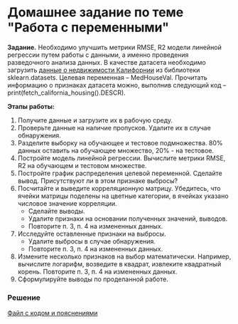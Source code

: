 # Домашнее задание по теме "Работа с переменными"

__Задание.__ Необходимо улучшить метрики RMSE, R2 модели линейной регрессии путем работы с данными, а именно проведения разведочного анализа данных. В качестве датасета необходимо загрузить [данные о недвижимости Калифорнии](https://scikit-learn.org/stable/modules/generated/sklearn.datasets.fetch_california_housing.html) из библиотеки sklearn.datasets. Целевая переменная – MedHouseVal. Прочитать информацию о признаках датасета можно, выполнив следующий код – print(fetch_california_housing().DESCR).

__Этапы работы:__
1. Получите данные и загрузите их в рабочую среду.
2. Проверьте данные на наличие пропусков. Удалите их в случае обнаружения.
3. Разделите выборку на обучающее и тестовое подмножества. 80% данных оставить на обучающее множество, 20% - на тестовое.
4. Постройте модель линейной регрессии. Вычислите метрики RMSE, R2 на обучающем и тестовом множестве.
5. Постройте график распределения целевой переменной. Сделайте вывод. Присутствуют ли в этом признаке выбросы?
6. Посчитайте и выведите корреляционную матрицу. Убедитесь, что ячейки матрицы поделены на цветные категории, в ячейках указано числовое значение корреляции.
   - Сделайте выводы.
   - Удалите признаки на основании полученных значений, выводов.
   - Повторите п. 3, п. 4 на измененных данных.
7. Исследуйте оставленные признаки на выбросы.
   - Удалите выбросы в случае обнаружения.
   - Повторите п. 3, п. 4 на измененных данных.
8. Измените несколько признаков на выбор математически. Например, вычислите логарифм, возведите в квадрат, извлеките квадратный корень. Повторите п. 3, п. 4 на измененных данных.
9. Сформулируйте выводы по проделанной работе.

### Решение
[Файл с кодом и пояснениями](/Projects/03_Working_with_features_and_building_models/05_Working_with_features/Solution.ipynb)

